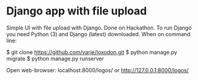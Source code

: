 # Django app with file upload
Simple UI with file upload with Django.
Done on Hackathon.
To run Django you need Python (3) and Django (latest) downloaded.
When on command line:

$ git clone https://github.com/varje/loxodon.git
$ python manage.py migrate
$ python manage.py runserver

Open web-browser: localhost:8000/logos/ or http://127.0.0.1:8000/logos/

